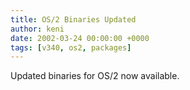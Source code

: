 ```yaml
---
title: OS/2 Binaries Updated
author: keni
date: 2002-03-24 00:00:00 +0000
tags: [v340, os2, packages]
---
```

Updated binaries for OS/2 now available.
